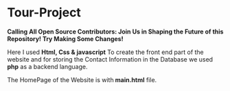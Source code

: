 # Tour-Project
<b>Calling All Open Source Contributors: Join Us in Shaping the Future of this Repository! Try Making Some Changes!</b> <br>

Here I used <b>Html, Css & javascript</b> To create the front end part of the website and for storing the Contact Information in the Database we used <b>php</b> as a backend language.

The HomePage of the Website is with<b> main.html</b> file.


